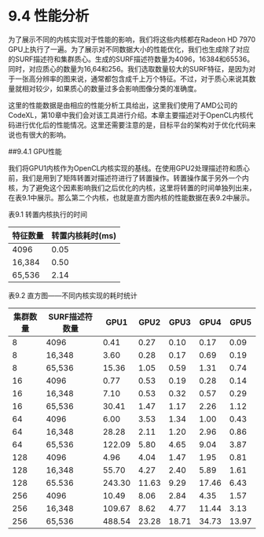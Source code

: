 # 9.4 性能分析

为了展示不同的内核实现对于性能的影响，我们将这些内核都在Radeon HD 7970 GPU上执行了一遍。为了展示对不同数据大小的性能优化，我们也生成除了对应的SURF描述符和集群质心。生成的SURF描述符数量为4096，16384和65536。同时，对应质心的数量为16,64和256。我们选取数量较大的SURF特征，是因为对于一张高分辨率的图来说，通常都包含成千上万个特征。不过，对于质心来说其数量就相对较少，如果质心的数量过多会影响图像分类的准确度。

这里的性能数据是由相应的性能分析工具给出，这里我们使用了AMD公司的CodeXL，第10章中我们会对该工具进行介绍。本章主要描述对于OpenCL内核代码进行优化后的性能情况。这里还需要注意的是，目标平台的架构对于优化代码来说也有很大的影响。

##9.4.1 GPU性能

我们将GPU1内核作为OpenCL内核实现的基线。在使用GPU2处理描述符和质心前，我们是用到了矩阵转置对描述符进行了转置操作。转置操作属于另外一个内核，为了避免这个因素影响我们之后优化的内核，这里将转置的时间单独列出来，在表9.1中展示。那么第二个内核，也就是直方图内核的性能数据在表9.2中展示。

表9.1 转置内核执行的时间

特征数量 | 转置内核耗时(ms)
----|-----
4096|0.05
16,384|0.50
65,536|2.14

表9.2 直方图——不同内核实现的耗时统计

集群数量|SURF描述符数量|GPU1|GPU2|GPU3|GPU4|GPU5
----|-----|-----|-----|----|-----|-----
8|4096|0.41|0.27|0.10|0.17|0.09
8|16,348|3.60|0.28|0.17|0.69|0.19
8|65,536|15.36|1.05|0.59|1.31|0.74
16|4096|0.77|0.53|0.19|0.28|0.14
16|16,348|7.10|0.53|0.32|0.57|0.29
16|65,536|30.41|1.47|1.17|2.26|1.12
64|4096|6.00|3.53|1.34|1.00|0.43
64|16,348|28.28|2.11|1.20|2.96|0.86
64|65,536|122.09|5.80|4.65|9.04|3.87
128|4096|4.96|4.04|1.47|1.95|0.81
128|16,348|55.70|4.27|2.40|5.89|1.61
128|65.536|243.30|11.63|9.29|17.46|6.43
256|4096|10.49|8.06|2.84|4.35|1.57
256|16,348|109.67|8.62|4.77|11.44|3.13
256|65,536|488.54|23.28|18.71|34.73|13.97